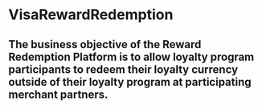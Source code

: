 # VisaRewardRedemption
The business objective of the Reward Redemption Platform is to allow loyalty program participants to redeem their loyalty currency outside of their loyalty program at participating merchant partners.  
-
